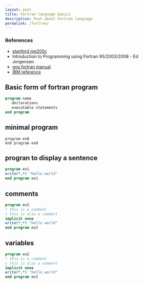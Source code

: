 ```yaml
---
layout: post
title: Fortran language basics
description: Post about Fortran language
permalink: /fortran/
---
```


### References 
- [stanford me200c](https://web.stanford.edu/class/me200c/tutorial_77)
- Introduction to Programming using Fortran 95/2003/2008 - Ed Jorgensen
- [gnu fortran manual](http://gcc.gnu.org/onlinedocs/gcc-5.3.0/gfortran)
- [IBM reference](https://www.fortran.com/FortranForTheIBM704.pdf)


## Basic form of fortran program

``` fortran
program name
   declarations
   executable statements
end program
```

## minimal program

```
program ex0
end program ex0
```

## progran to display a sentence

``` fortran
program ex1
write(*,*) "hello world" 
end program ex1
```

## comments
``` fortran
program ex2
! this is a comment 
c this is also a comment
implicit none
write(*,*) "hello world" 
end program ex2
```


## variables
``` fortran
program ex2
! this is a comment 
c this is also a comment
implicit none
write(*,*) "hello world" 
end program ex2
```
